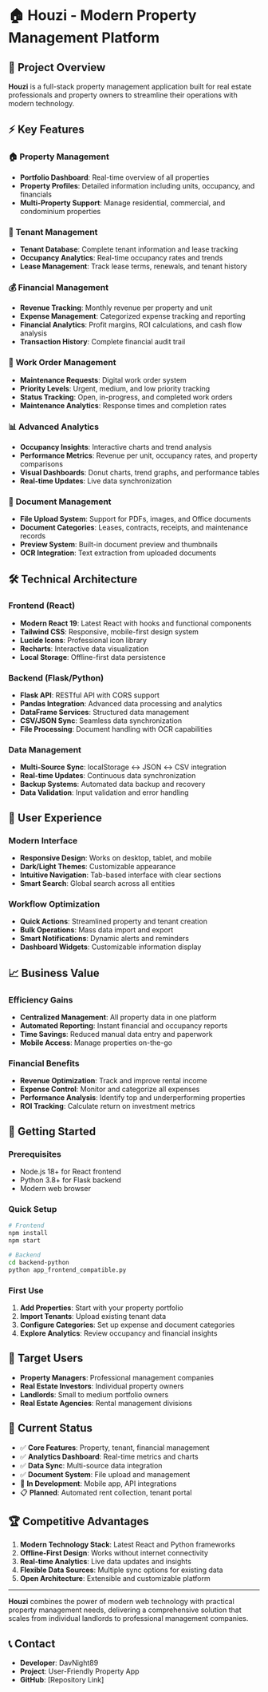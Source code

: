 # 🏠 Houzi - Modern Property Management Platform

## 🎯 **Project Overview**

**Houzi** is a full-stack property management application built for real estate professionals and property owners to streamline their operations with modern technology.

## ⚡ **Key Features**

### 🏠 **Property Management**
- **Portfolio Dashboard**: Real-time overview of all properties
- **Property Profiles**: Detailed information including units, occupancy, and financials
- **Multi-Property Support**: Manage residential, commercial, and condominium properties

### 👥 **Tenant Management**
- **Tenant Database**: Complete tenant information and lease tracking
- **Occupancy Analytics**: Real-time occupancy rates and trends
- **Lease Management**: Track lease terms, renewals, and tenant history

### 💰 **Financial Management**
- **Revenue Tracking**: Monthly revenue per property and unit
- **Expense Management**: Categorized expense tracking and reporting
- **Financial Analytics**: Profit margins, ROI calculations, and cash flow analysis
- **Transaction History**: Complete financial audit trail

### 🔧 **Work Order Management**
- **Maintenance Requests**: Digital work order system
- **Priority Levels**: Urgent, medium, and low priority tracking
- **Status Tracking**: Open, in-progress, and completed work orders
- **Maintenance Analytics**: Response times and completion rates

### 📊 **Advanced Analytics**
- **Occupancy Insights**: Interactive charts and trend analysis
- **Performance Metrics**: Revenue per unit, occupancy rates, and property comparisons
- **Visual Dashboards**: Donut charts, trend graphs, and performance tables
- **Real-time Updates**: Live data synchronization

### 📄 **Document Management**
- **File Upload System**: Support for PDFs, images, and Office documents
- **Document Categories**: Leases, contracts, receipts, and maintenance records
- **Preview System**: Built-in document preview and thumbnails
- **OCR Integration**: Text extraction from uploaded documents

## 🛠️ **Technical Architecture**

### **Frontend (React)**
- **Modern React 19**: Latest React with hooks and functional components
- **Tailwind CSS**: Responsive, mobile-first design system
- **Lucide Icons**: Professional icon library
- **Recharts**: Interactive data visualization
- **Local Storage**: Offline-first data persistence

### **Backend (Flask/Python)**
- **Flask API**: RESTful API with CORS support
- **Pandas Integration**: Advanced data processing and analytics
- **DataFrame Services**: Structured data management
- **CSV/JSON Sync**: Seamless data synchronization
- **File Processing**: Document handling with OCR capabilities

### **Data Management**
- **Multi-Source Sync**: localStorage ↔ JSON ↔ CSV integration
- **Real-time Updates**: Continuous data synchronization
- **Backup Systems**: Automated data backup and recovery
- **Data Validation**: Input validation and error handling

## 🎨 **User Experience**

### **Modern Interface**
- **Responsive Design**: Works on desktop, tablet, and mobile
- **Dark/Light Themes**: Customizable appearance
- **Intuitive Navigation**: Tab-based interface with clear sections
- **Smart Search**: Global search across all entities

### **Workflow Optimization**
- **Quick Actions**: Streamlined property and tenant creation
- **Bulk Operations**: Mass data import and export
- **Smart Notifications**: Dynamic alerts and reminders
- **Dashboard Widgets**: Customizable information display

## 📈 **Business Value**

### **Efficiency Gains**
- **Centralized Management**: All property data in one platform
- **Automated Reporting**: Instant financial and occupancy reports
- **Time Savings**: Reduced manual data entry and paperwork
- **Mobile Access**: Manage properties on-the-go

### **Financial Benefits**
- **Revenue Optimization**: Track and improve rental income
- **Expense Control**: Monitor and categorize all expenses
- **Performance Analysis**: Identify top and underperforming properties
- **ROI Tracking**: Calculate return on investment metrics

## 🚀 **Getting Started**

### **Prerequisites**
- Node.js 18+ for React frontend
- Python 3.8+ for Flask backend
- Modern web browser

### **Quick Setup**
```bash
# Frontend
npm install
npm start

# Backend
cd backend-python
python app_frontend_compatible.py
```

### **First Use**
1. **Add Properties**: Start with your property portfolio
2. **Import Tenants**: Upload existing tenant data
3. **Configure Categories**: Set up expense and document categories
4. **Explore Analytics**: Review occupancy and financial insights

## 🎯 **Target Users**

- **Property Managers**: Professional management companies
- **Real Estate Investors**: Individual property owners
- **Landlords**: Small to medium portfolio owners
- **Real Estate Agencies**: Rental management divisions

## 🔄 **Current Status**

- ✅ **Core Features**: Property, tenant, financial management
- ✅ **Analytics Dashboard**: Real-time metrics and charts
- ✅ **Data Sync**: Multi-source data integration
- ✅ **Document System**: File upload and management
- 🔄 **In Development**: Mobile app, API integrations
- 📋 **Planned**: Automated rent collection, tenant portal

## 🏆 **Competitive Advantages**

1. **Modern Technology Stack**: Latest React and Python frameworks
2. **Offline-First Design**: Works without internet connectivity
3. **Real-time Analytics**: Live data updates and insights
4. **Flexible Data Sources**: Multiple sync options for existing data
5. **Open Architecture**: Extensible and customizable platform

---

**Houzi** combines the power of modern web technology with practical property management needs, delivering a comprehensive solution that scales from individual landlords to professional management companies.

## 📞 **Contact**
- **Developer**: DavNight89
- **Project**: User-Friendly Property App
- **GitHub**: [Repository Link]